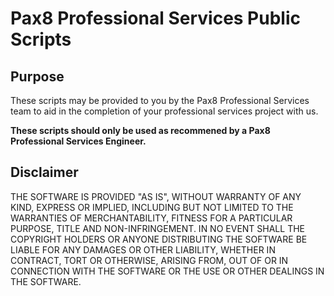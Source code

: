 # Pax8 Professional Services Public Scripts
## Purpose
These scripts may be provided to you by the Pax8 Professional Services team to aid in the completion of your professional services project with us.

**These scripts should only be used as recommened by a Pax8 Professional Services Engineer.**

## Disclaimer
THE SOFTWARE IS PROVIDED "AS IS", WITHOUT WARRANTY OF ANY KIND, EXPRESS OR IMPLIED, INCLUDING BUT NOT LIMITED TO THE WARRANTIES OF MERCHANTABILITY, FITNESS FOR A PARTICULAR PURPOSE, TITLE AND NON-INFRINGEMENT. IN NO EVENT SHALL THE COPYRIGHT HOLDERS OR ANYONE DISTRIBUTING THE SOFTWARE BE LIABLE FOR ANY DAMAGES OR OTHER LIABILITY, WHETHER IN CONTRACT, TORT OR OTHERWISE, ARISING FROM, OUT OF OR IN CONNECTION WITH THE SOFTWARE OR THE USE OR OTHER DEALINGS IN THE SOFTWARE.